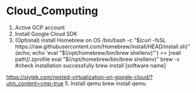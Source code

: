 # Cloud_Computing
1. Active GCP account
2. Install Google Cloud SDK
3. (Optional) install Homebrew on OS
   /bin/bash -c "$(curl -fsSL https://raw.githubusercontent.com/Homebrew/install/HEAD/install.sh)"
 (echo; echo 'eval "$(/opt/homebrew/bin/brew shellenv)"') >> [reall path]/.zprofile
  eval "$(/opt/homebrew/bin/brew shellenv)"
  brew -v #check installation successfully
  brew install [software name]

https://siytek.com/nested-virtualization-on-google-cloud/?utm_content=cmp-true
5. Install qemu
   brew install qemu
   
